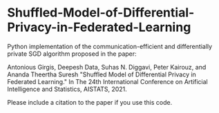 # Shuffled-Model-of-Differential-Privacy-in-Federated-Learning
Python implementation of the communication-efficient and differentially private SGD algorithm proposed in the paper:

Antonious Girgis, Deepesh Data, Suhas N. Diggavi, Peter Kairouz, and Ananda Theertha Suresh "Shuffled Model of Differential Privacy in Federated Learning." In The 24th International Conference on Artificial Intelligence and Statistics, AISTATS, 2021. 

Please include a citation to the paper if you use this code.

